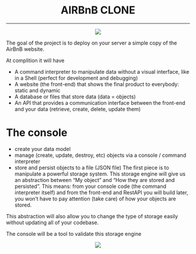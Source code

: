 <h1 align="center">AIRBnB CLONE</h1>

---
<p align="center">
<a target="_blank" href="https://www.github.com/"><img src="https://github.com/josephynaina/AirBnB_clone/blob/master/images/logo.png?raw=true"></a>
</p>
The goal of the project is to deploy on your server a simple copy of the AirBnB website.

At complition it will have
- A command interpreter to manipulate data without a visual interface, like in a Shell (perfect for development and debugging)
- A website (the front-end) that shows the final product to everybody: static and dynamic
- A database or files that store data (data = objects)
- An API that provides a communication interface between the front-end and your data (retrieve, create, delete, update them)

# The console
- create your data model
- manage (create, update, destroy, etc) objects via a console / command interpreter
- store and persist objects to a file (JSON file)
The first piece is to manipulate a powerful storage system. This storage engine will give us an abstraction between “My object” and “How they are stored and persisted”. This means: from your console code (the command interpreter itself) and from the front-end and RestAPI you will build later, you won’t have to pay attention (take care) of how your objects are stored.

This abstraction will also allow you to change the type of storage easily without updating all of your codebase.

The console will be a tool to validate this storage engine

<p align="center">
<a target="_blank" href="https://www.github.com/josephynaina/AirBnB_clone/"><img src="https://github.com/josephynaina/AirBnB_clone/blob/master/images/image.png?raw=true"></a>
</p>
